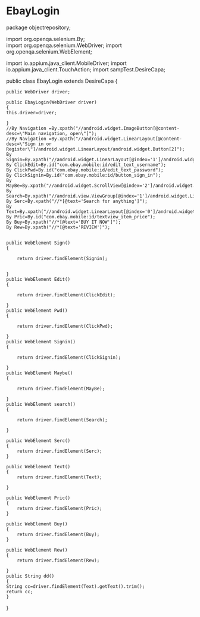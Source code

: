# EbayLogin
package objectrepository;

import org.openqa.selenium.By;  
import org.openqa.selenium.WebDriver;
import org.openqa.selenium.WebElement;

import io.appium.java_client.MobileDriver;
import io.appium.java_client.TouchAction;
import sampTest.DesireCapa;


public class EbayLogin  extends DesireCapa {

	public WebDriver driver;
	
	public EbayLogin(WebDriver driver)
	{
	this.driver=driver;
	
	}
	//By Navigation =By.xpath("//android.widget.ImageButton[@content-desc=\"Main navigation, open\"]");
	//By Navigation =By.xpath("//android.widget.LinearLayout[@content-desc=\"Sign in or Register\"]/android.widget.LinearLayout/android.widget.Button[2]");
	By Signin=By.xpath("//android.widget.LinearLayout[@index='1']/android.widget.Button[@index='1']");
	By ClickEdit=By.id("com.ebay.mobile:id/edit_text_username");
	By ClickPwd=By.id("com.ebay.mobile:id/edit_text_password");
	By ClickSignin=By.id("com.ebay.mobile:id/button_sign_in");
	By MayBe=By.xpath("//android.widget.ScrollView[@index='2']/android.widget.LinearLayout[@index='0']/android.widget.Button[@index='0']");
	By Search=By.xpath("//android.view.ViewGroup[@index='1']/android.widget.LinearLayout[@index='0']/android.view.ViewGroup[@index='0']/android.widget.LinearLayout[@index='0']");
	By Serc=By.xpath("//*[@text='Search for anything']");
	By Text=By.xpath("//android.widget.LinearLayout[@index='0']/android.widget.TextView[@index='0']");
	By Pric=By.id("com.ebay.mobile:id/textview_item_price");
	By Buy=By.xpath("//*[@text='BUY IT NOW']");
	By Rew=By.xpath("//*[@text='REVIEW']");
   

	public WebElement Sign() 
	{
		
		return driver.findElement(Signin); 
		
		
	}
	public WebElement Edit() 
	{
		
		return driver.findElement(ClickEdit);
		
	}
	public WebElement Pwd() 
	{
		
		return driver.findElement(ClickPwd);
		
	}
	public WebElement Signin() 
	{
		
		return driver.findElement(ClickSignin);
		
	}
	public WebElement Maybe() 
	{
		
		return driver.findElement(MayBe);
		
	}
	public WebElement search() 
	{
		
		return driver.findElement(Search);
		
	}
	
	public WebElement Serc()
	{
		return driver.findElement(Serc);
	}
	
	public WebElement Text()
	{
		return driver.findElement(Text);
		
	}
	
	public WebElement Pric()
	{
		return driver.findElement(Pric);
	}
	
	public WebElement Buy()
	{
		return driver.findElement(Buy);
	}
	
	public WebElement Rew()
	{
		return driver.findElement(Rew);
		
	}
	public String dd()
	{
	String cc=driver.findElement(Text).getText().trim();
	return cc;
	}
     
	
}



